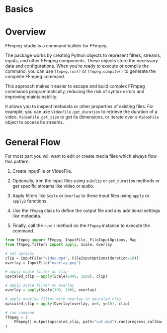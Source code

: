 # Basics

# Overview

FFmpeg-studio is a command builder for FFmpeg.

The package works by creating Python objects to represent filters, streams, inputs, and other FFmpeg components. These objects store the necessary data and configurations. When you're ready to execute or compile the command, you can use `ffmpeg.run()` or `ffmpeg.compile()` to generate the complete FFmpeg command.

This approach makes it easier to escape and build complex FFmpeg commands programmatically, reducing the risk of syntax errors and improving maintainability.

It allows you to inspect metadata or other properties of existing files. For example, you can use `VideoFile.get_duration` to retrieve the duration of a video, `VideoFile.get_size` to get its dimensions, or iterate over a `VideoFile` object to access its streams.

# General Flow

For most part you will want to edit or create media files which always flow this pattern:

1. Create InputFile or VideoFile.

2. Optionally, trim the input files using `subclip` or `get_duration` methods or get specific streams like video or audio.

3. Apply filters like `Scale` or `Overlay` to these input files using `apply` or `apply2` functions.

4. Use the `FFmpeg` class to define the output file and any additional settings like metadata.

5. Finally, call the `run()` method on the `FFmpeg` instance to execute the command.

```py
from ffmpeg import FFmpeg, InputFile, FileInputOptions, Map
from ffmpeg.filters import apply, Scale, Overlay

# set options
clip = InputFile("video.mp4", FileInputOptions(duration=10))
overlay = InputFile("overlay.png")

# apply scale filter on clip
upscaled_clip = apply(Scale(1440, 1920), clip)

# apply scale filter on overlay
overlay = apply(Scale(100, 100), overlay)

# apply overlay filter with overlay on upscaled_clip
upscaled_clip = apply(Overlay(overlay, x=0, y=10), clip)

# run command
ffmpeg = (
    FFmpeg().output(upscaled_clip, path="out.mp4").run(progress_callback=print)
)
```